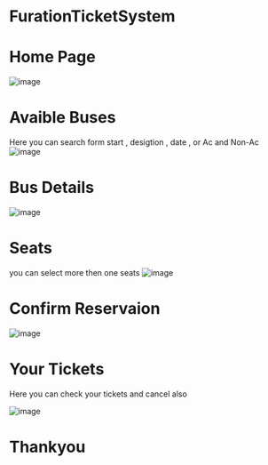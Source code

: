 # FurationTicketSystem
# Home Page
![image](https://github.com/Sachin1yadav/FurationTicketSystem/assets/107467689/1e0cc3ec-5cf0-44ed-bf8b-548259130d41)
# Avaible Buses
Here you can search form start , desigtion , date , or Ac and Non-Ac
![image](https://github.com/Sachin1yadav/FurationTicketSystem/assets/107467689/342ce1fa-e272-48d8-952a-07b2c0c85906)
# Bus Details
![image](https://github.com/Sachin1yadav/FurationTicketSystem/assets/107467689/ab513bf3-834d-49e3-9b38-0d9b03619b16)
# Seats
you can select more then one seats
![image](https://github.com/Sachin1yadav/FurationTicketSystem/assets/107467689/5271baa2-5af7-4276-a007-e94684f47d97)

# Confirm Reservaion

![image](https://github.com/Sachin1yadav/FurationTicketSystem/assets/107467689/3dde6933-e447-41bc-8d04-b14ed9533873)

# Your Tickets
Here you can check your tickets and cancel also

![image](https://github.com/Sachin1yadav/FurationTicketSystem/assets/107467689/6dde21c5-5be6-463c-a142-6f50f1bf793d)


# Thankyou
